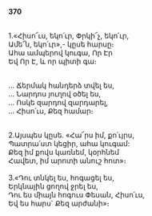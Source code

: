 **370**

\
1.«Հիսո՜ւս, եկո՛ւր, Փրկի՜չ, եկո՛ւր,\
Ամե՜ն, եկո՛ւր»,- կըսե հարսը։\
Ահա ամպերով կուգա, Որ Էր\
Եվ Որ Է, և որ պիտի գա։

\
 ... Ճերմակ հանդերձ տվել ես,\
 ... Նարդոս յուղով օծել ես,\
 ... Ոսկե զարդով զարդարել,\
 ... Հիսո՛ւս, Քեզ համար։

\
2.Այսպես կըսե. «Հա՜րս իմ, քո՛ւյրս,\
Պատրա՛ստ կեցիր, ահա կուգամ:\
Քեզ իմ քովս կառնեմ, կօրհնեմ\
Հավետ, իմ արոտի անուշ հոտ»։\
\
3.«Դու տնկել ես, հոգացել ես,\
Երկնային ցողով ջրել ես,\
Դու ես միայն հոգուս Փեսան, Հիսո՛ւս,\
Եվ ես հարս` Քեզ արժանի»։
